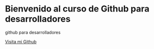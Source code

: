 # Bienvenido al curso de Github para desarrolladores

github para desarrolladores

[Visita mi Github](https://github.com/yoelysfigueredopadron)
